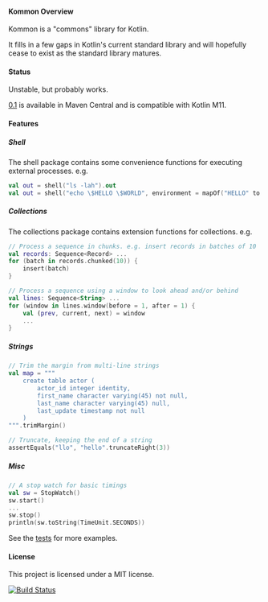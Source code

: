 #### Kommon Overview

Kommon is a "commons" library for Kotlin.

It fills in a few gaps in Kotlin's current standard library and will hopefully cease to exist
as the standard library matures.

#### Status

Unstable, but probably works.

[0.1](http://search.maven.org/#artifactdetails%7Ccom.github.andrewoma.kommon%7Ckommon%7C0.1%7Cjar) is available
in Maven Central and is compatible with Kotlin M11.

#### Features

##### Shell

The shell package contains some convenience functions for executing external processes. e.g.
```kotlin
val out = shell("ls -lah").out
val out = shell("echo \$HELLO \$WORLD", environment = mapOf("HELLO" to "foo", "WORLD" to "bar")).out
```

##### Collections

The collections package contains extension functions for collections. e.g.
```kotlin
// Process a sequence in chunks. e.g. insert records in batches of 10
val records: Sequence<Record> ...
for (batch in records.chunked(10)) {
    insert(batch)
}

// Process a sequence using a window to look ahead and/or behind
val lines: Sequence<String> ...
for (window in lines.window(before = 1, after = 1) {
    val (prev, current, next) = window
    ...
}
```

##### Strings
```kotlin
// Trim the margin from multi-line strings
val map = """
    create table actor (
        actor_id integer identity,
        first_name character varying(45) not null,
        last_name character varying(45) null,
        last_update timestamp not null
    )
""".trimMargin()

// Truncate, keeping the end of a string
assertEquals("llo", "hello".truncateRight(3))
```

##### Misc
```kotlin
// A stop watch for basic timings
val sw = StopWatch()
sw.start()
...
sw.stop()
println(sw.toString(TimeUnit.SECONDS))
```

See the [tests](/src/test/kotlin/com/github/andrewoma/kommon) for more examples.

#### License
This project is licensed under a MIT license.

[![Build Status](https://travis-ci.org/andrewoma/kommon.svg?branch=master)](https://travis-ci.org/andrewoma/kommon)

